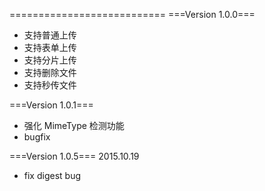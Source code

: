===========================
===Version 1.0.0===
 * 支持普通上传
 * 支持表单上传
 * 支持分片上传
 * 支持删除文件
 * 支持秒传文件

===Version 1.0.1===
 * 强化 MimeType 检测功能
 * bugfix

===Version 1.0.5===
2015.10.19
 * fix digest bug
